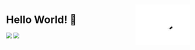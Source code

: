 <img src="https://raw.githubusercontent.com/drendog/drendog/master/bug.gif" 
    alt="bug"
    width="150"
    align="right"
    >

# Hello World! 👋 

<img src="https://github-readme-stats.vercel.app/api?username=drendog&show_icons=true&bg_color=0d1117&text_color=f8e3a1&title_color=f9826c&icon_color=6e40c9">
<img src="https://github-readme-stats.vercel.app/api/top-langs/?username=drendog&layout=compact&bg_color=0d1117&text_color=f8e3a1&title_color=f9826c&icon_color=6e40c9&langs_count=10&hide=HTML">


<!-- 
**drendog/drendog** is a ✨ _special_ ✨ repository because its `README.md` (this file) appears on your GitHub profile.

Here are some ideas to get you started:

- 🔭 I’m currently working on ...
- 🌱 I’m currently learning ...
- 👯 I’m looking to collaborate on ...
- 🤔 I’m looking for help with ...
- 💬 Ask me about ...
- 📫 How to reach me: ...
- 😄 Pronouns: ...
- ⚡ Fun fact: ...
-->
